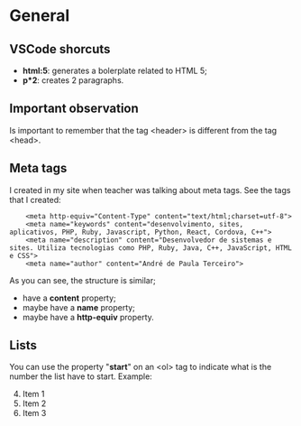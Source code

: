 # General

## VSCode shorcuts

- **html:5<tab>**: generates a bolerplate related to HTML 5;
- **p*2**: creates 2 paragraphs.


## Important observation

Is important to remember that the tag &lt;header&gt; is different from the tag &lt;head&gt;.


## Meta tags

I created in my site when teacher was talking about meta tags. See the tags that I created:

```
    <meta http-equiv="Content-Type" content="text/html;charset=utf-8">
    <meta name="keywords" content="desenvolvimento, sites, aplicativos, PHP, Ruby, Javascript, Python, React, Cordova, C++">
    <meta name="description" content="Desenvolvedor de sistemas e sites. Utiliza tecnologias como PHP, Ruby, Java, C++, JavaScript, HTML e CSS">
    <meta name="author" content="André de Paula Terceiro">
```

As you can see, the structure is similar;
- have a **content** property;
- maybe have a **name** property; 
- maybe have a **http-equiv** property.


## Lists

You can use the property "**start**" on an &lt;ol&gt; tag to indicate what is the number the list have to start. Example:

<ol start="4">
    <li>Item 1</li>
    <li>Item 2</li>
    <li>Item 3</li>
</ol>